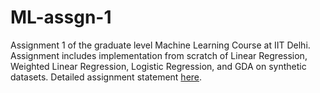 # ML-assgn-1
Assignment 1 of the graduate level Machine Learning Course at IIT Delhi. Assignment includes implementation from scratch of Linear Regression, Weighted Linear Regression, Logistic Regression, and GDA on synthetic datasets. Detailed assignment statement [here](http://www.cse.iitd.ac.in/~parags/teaching/col774/assignments/ass1/ass1.pdf).
